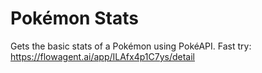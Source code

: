 # Pokémon Stats
Gets the basic stats of a Pokémon using PokéAPI.
Fast try: https://flowagent.ai/app/ILAfx4p1C7ys/detail
